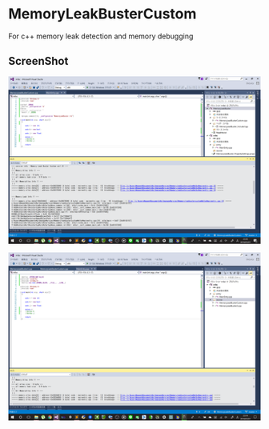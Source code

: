 # MemoryLeakBusterCustom
For c++ memory leak detection and memory debugging
 
## ScreenShot

![ss1](./ScreenShot/ss1.png)  

![ss2](./ScreenShot/ss2.png?)  


